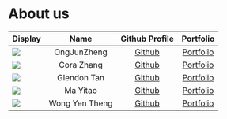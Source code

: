 # About us

Display |    Name     |             Github Profile             | Portfolio 
--------|:-----------:|:--------------------------------------:|:---------:
![](https://via.placeholder.com/100.png?text=Photo) | OngJunZheng | [Github](https://github.com/kaboomzxc) | [Portfolio](docs/team/ongjunzheng.md)
![](https://via.placeholder.com/100.png?text=Photo) | Cora Zhang | [Github](https://github.com/coraleaf0602) | [Portfolio](coraleaf0602)
![](https://via.placeholder.com/100.png?text=Photo) | Glendon Tan | [Github](https://github.com/G13nd0n) | [Portfolio](docs/team/GlendonTan.md)
![](https://via.placeholder.com/100.png?text=Photo) | Ma Yitao | [Github](https://github.com/PrinceCatt) | [Portfolio](docs/team/yitao.md)
![](https://via.placeholder.com/100.png?text=Photo) | Wong Yen Theng | [Github](https://github.com/yentheng0110) | [Portfolio](docs/team/wongyentheng.md)